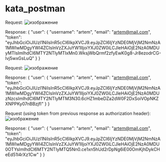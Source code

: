 # kata_postman

Request:
![изображение](https://user-images.githubusercontent.com/81150853/194700549-a795d30b-9262-4d09-afc8-d5e916e8818f.png)

Response:
{
    "user": {
        "username": "artem",
        "email": "artem@mail.com",
        "token": "eyJhbGciOiJIUzI1NiIsInR5cCI6IkpXVCJ9.eyJpZCI6IjYzNDE0MjVjM2NmNzA1MWIwMDgyYWI4ZCIsInVzZXJuYW1lIjoiYXJ0ZW0iLCJleHAiOjE2NzA0MDUyMTIsImlhdCI6MTY2NTIyMTIxMn0.WksjWbQrmf2zfyEwK0g8-Jr8ezodrCG-lvj5wxGsLuQ"
    }
}


Request:
![изображение](https://user-images.githubusercontent.com/81150853/194700629-5718f7b6-1ae3-4328-a9e2-08381bb88975.png)

Response:
{
    "user": {
        "username": "artem",
        "email": "artem@mail.com",
        "token": "eyJhbGciOiJIUzI1NiIsInR5cCI6IkpXVCJ9.eyJpZCI6IjYzNDE0MjVjM2NmNzA1MWIwMDgyYWI4ZCIsInVzZXJuYW1lIjoiYXJ0ZW0iLCJleHAiOjE2NzA0MDUzNzcsImlhdCI6MTY2NTIyMTM3N30.6cHZ1mbeDZa2dW0F2DxSoiVOpNKZXNPPKy07nBBzjfI"
    }
}


Request (using token from previous response as authorization header):
![изображение](https://user-images.githubusercontent.com/81150853/194700784-e3f4e36f-aa7e-43c3-bd6f-9284c1139ee0.png)

Response:
{
    "user": {
        "username": "artem",
        "email": "artem@mail.com",
        "token": "eyJhbGciOiJIUzI1NiIsInR5cCI6IkpXVCJ9.eyJpZCI6IjYzNDE0MjVjM2NmNzA1MWIwMDgyYWI4ZCIsInVzZXJuYW1lIjoiYXJ0ZW0iLCJleHAiOjE2NzA0MDU0OTYsImlhdCI6MTY2NTIyMTQ5Nn0.ce1xn5hUd2rDpNg6iE00OmKjhDykCHeEd51l4rXz1Cw"
    }
}
